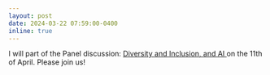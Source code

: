 ```yaml
---
layout: post
date: 2024-03-22 07:59:00-0400
inline: true
---
```


I will part of the Panel discussion: <a href= 'https://www.illc.uva.nl/NewsandEvents/Events/Upcoming-Events/newsitem/14906/11-April-2024-Panel-discussion-Diversity-and-Inclusion-and-AI' > Diversity and Inclusion, and AI </a> on the 11th of April. Please join us!